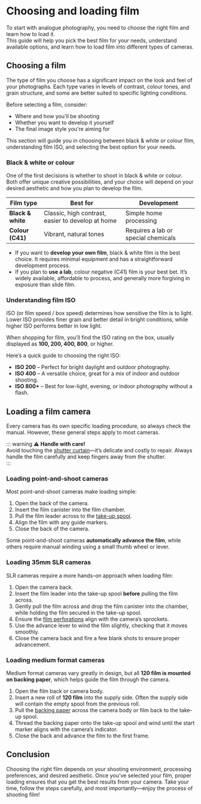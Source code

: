 # Choosing and loading film

To start with analogue photography, you need to choose the right film and learn how to load it.  
This guide will help you pick the best film for your needs, understand available options, and learn how to load film into different types of cameras.

## Choosing a film  

The type of film you choose has a significant impact on the look and feel of your photographs. 
Each type varies in levels of contrast, colour tones, and grain structure, and some are better suited to specific lighting conditions.  

Before selecting a film, consider:  
- Where and how you'll be shooting  
- Whether you want to develop it yourself  
- The final image style you're aiming for  

This section will guide you in choosing between black & white or colour film, understanding film ISO, and selecting the best option for your needs.

### Black & white or colour  

One of the first decisions is whether to shoot in black & white or colour.
Both offer unique creative possibilities, and your choice will depend on your desired aesthetic and how you plan to develop the film.  

| **Film type**     | **Best for**                                      | **Development**                     |
|-------------------|---------------------------------------------------|-------------------------------------|
| **Black & white** | Classic, high contrast, easier to develop at home | Simple home processing              |
| **Colour (C41)**  | Vibrant, natural tones                            | Requires a lab or special chemicals |

- If you want to **develop your own film**, black & white film is the best choice. It requires minimal equipment and has a straightforward development process.  
- If you plan to **use a lab**, colour negative (C41) film is your best bet. It’s widely available, affordable to process, and generally more forgiving in exposure than slide film.  

### Understanding film ISO  

ISO (or film speed / box speed) determines how sensitive the film is to light.
Lower ISO provides finer grain and better detail in bright conditions, while higher ISO performs better in low light.

When shopping for film, you’ll find the ISO rating on the box, usually displayed as **100, 200, 400, 800**, or higher.  

Here’s a quick guide to choosing the right ISO:  

- **ISO 200** – Perfect for bright daylight and outdoor photography.  
- **ISO 400** – A versatile choice, great for a mix of indoor and outdoor shooting.  
- **ISO 800+** – Best for low-light, evening, or indoor photography without a flash.

## Loading a film camera

Every camera has its own specific loading procedure, so always check the manual. However, these general steps apply to most cameras.  

::: warning ⚠ **Handle with care!**  
Avoid touching the [shutter curtain](/glossary#shutter-curtain)—it’s delicate and costly to repair. Always handle the film carefully and keep fingers away from the shutter.  
:::

### Loading point-and-shoot cameras  

Most point-and-shoot cameras make loading simple:  

1. Open the back of the camera.  
2. Insert the film canister into the film chamber.  
3. Pull the film leader across to the [take-up spool](/glossary#take-up-spool).  
4. Align the film with any guide markers.  
5. Close the back of the camera.  

Some point-and-shoot cameras **automatically advance the film**, while others require manual winding using a small thumb wheel or lever.  

### Loading 35mm SLR cameras  

SLR cameras require a more hands-on approach when loading film:  

1. Open the camera back.  
2. Insert the film leader into the take-up spool **before** pulling the film across.  
3. Gently pull the film across and drop the film canister into the chamber, while holding the film secured in the take-up spool.
4. Ensure the [film perforations](/glossary#film-perforations) align with the camera’s sprockets.  
5. Use the advance lever to wind the film slightly, checking that it moves smoothly.  
6. Close the camera back and fire a few blank shots to ensure proper advancement.  

### Loading medium format cameras  

Medium format cameras vary greatly in design, but all **120 film is mounted on backing paper**, which helps guide the film through the camera.  

1. Open the film back or camera body.  
2. Insert a new roll of **120 film** into the supply side. Often the supply side will contain the empty spool from the previous roll. 
3. Pull the [backing paper](/glossary#backing-paper) across the camera body or film back to the take-up spool.  
4. Thread the backing paper onto the take-up spool and wind until the start marker aligns with the camera’s indicator.  
5. Close the back and advance the film to the first frame.

## Conclusion

Choosing the right film depends on your shooting environment, processing preferences, and desired aesthetic. 
Once you've selected your film, proper loading ensures that you get the best results from your camera. 
Take your time, follow the steps carefully, and most importantly—enjoy the process of shooting film!